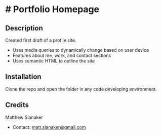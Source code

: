 # # Portfolio Homepage
## Description
Created first draft of a profile site.
- Uses media queries to dynamically change based on user device
- Features about me, work, and contact sections
- Uses semantic HTML to outline the site
## Installation
Clone the repo and open the folder in any code developing environment.
## Credits
Matthew Slanaker
- Contact: matt.slanaker@gmail.com
